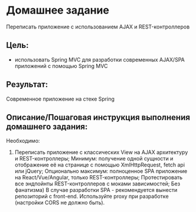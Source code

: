 # Домашнее задание
Переписать приложение с использованием AJAX и REST-контроллеров
## Цель:
- использовать Spring MVC для разработки современных AJAX/SPA приложений c помощью Spring MVC

## Результат: 
Cовременное приложение на стеке Spring


## Описание/Пошаговая инструкция выполнения домашнего задания:
Необходимо:

1. Переписать приложение с классических View на AJAX архитектуру и REST-контроллеры;
Минимум: получение одной сущности и отображение её на странице с помощью XmlHttpRequest, fetch api или jQuery;
Опционально максимум: полноценное SPA приложение на React/Vue/Angular, только REST-контроллеры;
Протестировать все эндпойнты REST-контроллеров с моками зависимостей;
Без фанатизма)
В случае разработки SPA - рекомендуется вынести репозиторий с front-end. Используйте proxy при разработке (настройки CORS не должно быть).